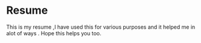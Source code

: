 # Resume
This is my resume ,I have used this for various purposes and it helped me in alot of ways . Hope this helps you too.
